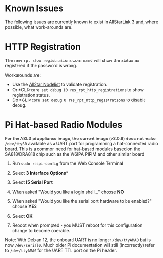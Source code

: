# Known Issues
The following issues are currently known to exist in AllStarLink 3 and,
where possible, what work-arounds are.

# HTTP Registration

The new `rpt show registrations` command will show the status as registered if the password is wrong.

Workarounds are:

- Use the [AllStar Nodelist](https://allstarlink.org/nodelist) to validate registration.
- Or *CLI>`core set debug 10 res_rpt_http_registrations` to show registration status.
- Do *CLI>`core set debug 0 res_rpt_http_registrations` to disable debug.

# Pi Hat-based Radio Modules
For the ASL3 pi appliance image, the current image (v3.0.6) does not make
`/dev/ttyS0` available as a UART port for programming a hat-connected
radio board. This is a common need for hat-based modules based on the
SA818/DRA818 chip such as the W6IPA PIRIM and other similar board.

1. Run `sudo raspi-config` from the Web Console Terminal

2. Select **3 Interface Options***

3. Select **I5 Serial Port**

4. When asked "Would you like a login shell..." choose **NO**

5. When asked "Would you like the serial port hardware to be enabled?" choose **YES**

6. Select **OK**

7. Reboot when prompted - you MUST reboot for this configuration change
to become operable.

Note: With Debian 12, the onboard UART is no longer `/dev/ttyAMA0`
but is now `/dev/serial0`. Much older Pi documentation will still
(incorrectly) refer to `/dev/ttyAMA0` for the UART TTL port on the
Pi header.
